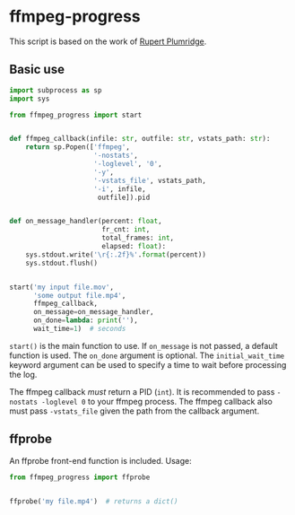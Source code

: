 # ffmpeg-progress

This script is based on the work of [Rupert Plumridge](https://gist.github.com/pruperting/397509/1068d4ced44ded986d0f52ddb4253cfee40921a7).

## Basic use

```python
import subprocess as sp
import sys

from ffmpeg_progress import start


def ffmpeg_callback(infile: str, outfile: str, vstats_path: str):
    return sp.Popen(['ffmpeg',
                     '-nostats',
                     '-loglevel', '0',
                     '-y',
                     '-vstats_file', vstats_path,
                     '-i', infile,
                      outfile]).pid


def on_message_handler(percent: float,
                       fr_cnt: int,
                       total_frames: int,
                       elapsed: float):
    sys.stdout.write('\r{:.2f}%'.format(percent))
    sys.stdout.flush()


start('my input file.mov',
      'some output file.mp4',
      ffmpeg_callback,
      on_message=on_message_handler,
      on_done=lambda: print(''),
      wait_time=1)  # seconds
```

`start()` is the main function to use. If `on_message` is not passed, a default function is used. The `on_done` argument is optional. The `initial_wait_time` keyword argument can be used to specify a time to wait before processing the log.

The ffmpeg callback _must_ return a PID (`int`). It is recommended to pass `-nostats -loglevel 0` to your ffmpeg process. The ffmpeg callback also must pass `-vstats_file` given the path from the callback argument.

## ffprobe

An ffprobe front-end function is included. Usage:

```python
from ffmpeg_progress import ffprobe


ffprobe('my file.mp4')  # returns a dict()
```
